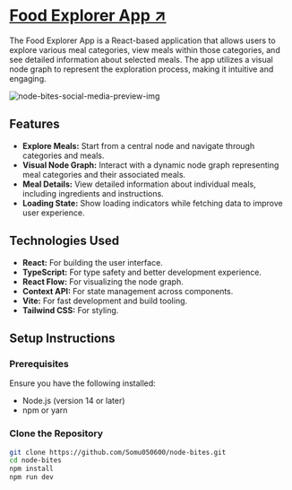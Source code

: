 # [Food Explorer App &#8599;](https://node-bites.vercel.app/)

The Food Explorer App is a React-based application that allows users to explore various meal categories, view meals within those categories, and see detailed information about selected meals. The app utilizes a visual node graph to represent the exploration process, making it intuitive and engaging.

![node-bites-social-media-preview-img](https://github.com/user-attachments/assets/2e4a84b2-a231-4521-9c5e-1c3233810639)

## Features

- **Explore Meals:** Start from a central node and navigate through categories and meals.
- **Visual Node Graph:** Interact with a dynamic node graph representing meal categories and their associated meals.
- **Meal Details:** View detailed information about individual meals, including ingredients and instructions.
- **Loading State:** Show loading indicators while fetching data to improve user experience.

## Technologies Used

- **React:** For building the user interface.
- **TypeScript:** For type safety and better development experience.
- **React Flow:** For visualizing the node graph.
- **Context API:** For state management across components.
- **Vite:** For fast development and build tooling.
- **Tailwind CSS:** For styling.

## Setup Instructions

### Prerequisites

Ensure you have the following installed:

- Node.js (version 14 or later)
- npm or yarn

### Clone the Repository

```bash
git clone https://github.com/Somu050600/node-bites.git
cd node-bites
npm install
npm run dev
```
